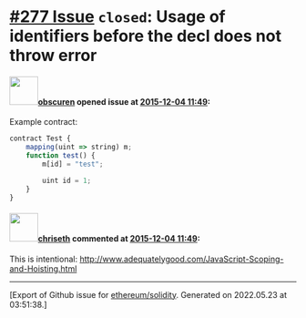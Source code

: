 # [\#277 Issue](https://github.com/ethereum/solidity/issues/277) `closed`: Usage of identifiers before the decl does not throw error

#### <img src="https://avatars.githubusercontent.com/u/6264126?u=a24c5a9e9185efb843f0c33199a4a3d1ea909e37&v=4" width="50">[obscuren](https://github.com/obscuren) opened issue at [2015-12-04 11:49](https://github.com/ethereum/solidity/issues/277):

Example contract:

``` javascript
contract Test {
    mapping(uint => string) m;
    function test() {
        m[id] = "test";

        uint id = 1;
    }
}
```


#### <img src="https://avatars.githubusercontent.com/u/9073706?v=4" width="50">[chriseth](https://github.com/chriseth) commented at [2015-12-04 11:49](https://github.com/ethereum/solidity/issues/277#issuecomment-161968015):

This is intentional: http://www.adequatelygood.com/JavaScript-Scoping-and-Hoisting.html


-------------------------------------------------------------------------------



[Export of Github issue for [ethereum/solidity](https://github.com/ethereum/solidity). Generated on 2022.05.23 at 03:51:38.]
